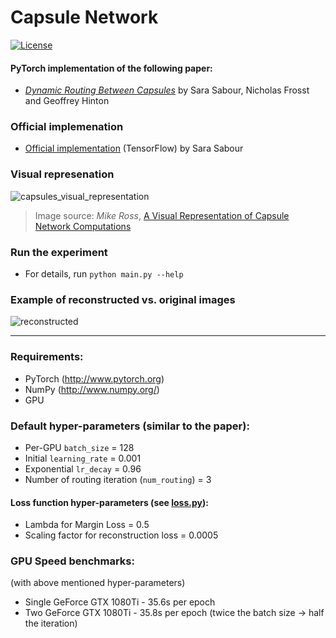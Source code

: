 # Capsule Network #
[![License](https://img.shields.io/github/license/mashape/apistatus.svg?maxAge=2592000)](LICENSE)

#### PyTorch implementation of the following paper:
* [_Dynamic Routing Between Capsules_](https://arxiv.org/abs/1710.09829) by Sara Sabour, Nicholas Frosst and Geoffrey Hinton

### Official implemenation
* [Official implementation](https://github.com/Sarasra/models/tree/master/research/capsules) (TensorFlow) by Sara Sabour

### Visual represenation
![capsules_visual_representation](https://cdn-images-1.medium.com/max/1600/1*UPaxEd1A3N5ceckB85RIRg.jpeg)
> Image source: _Mike Ross_, [A Visual Representation of Capsule Network Computations](https://medium.com/@mike_ross/a-visual-representation-of-capsule-network-computations-83767d79e737)

### Run the experiment
* For details, run `python main.py --help`

### Example of reconstructed vs. original images
![reconstructed](reconstructed.png)

______

### Requirements:
* PyTorch (http://www.pytorch.org)
* NumPy (http://www.numpy.org/)
* GPU

### Default hyper-parameters (similar to the paper):
* Per-GPU `batch_size` = 128
* Initial `learning_rate` = 0.001
* Exponential `lr_decay` = 0.96
* Number of routing iteration (`num_routing`) = 3

#### Loss function hyper-parameters (see [loss.py](loss.py)):
* Lambda for Margin Loss = 0.5
* Scaling factor for reconstruction loss = 0.0005

### GPU Speed benchmarks:
(with above mentioned hyper-parameters)
* Single GeForce GTX 1080Ti - 35.6s per epoch
* Two GeForce GTX 1080Ti - 35.8s per epoch (twice the batch size -> half the iteration)

